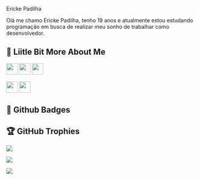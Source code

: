 Ericke Padilha

Olá me chamo Ericke Padilha, tenho 19 anos e atualmente estou estudando programação em busca de realizar meu sonho de trabalhar como desenvolvedor.

## 💫 Liitle Bit More About Me

<p>
<img src="https://img.shields.io/badge/javascript-%23323330.svg?style=for-the-badge&logo=javascript&logoColor=%23F7DF1E" style="margin-bottom: 4px;" height="30px">
<img src="https://img.shields.io/badge/html5-%23E34F26.svg?style=for-the-badge&logo=html5&logoColor=white" style="margin-bottom: 4px;" height="30px">
<img src="https://img.shields.io/badge/css3-%231572B6.svg?style=for-the-badge&logo=css3&logoColor=white" style="margin-bottom: 4px;" height="30px">
</p>


<p>
<a href="https://linkedin.com/in/https://www.linkedin.com/in/ericke-padilha-373352241"><img src="https://img.shields.io/badge/linkedin-%230077B5.svg?style=for-the-badge&logo=linkedin&logoColor=white" style="margin-bottom: 4px;" height="30px" target="_blank"></a>
<a href="https://www.instagram.com/@padilha_xx"><img src="https://img.shields.io/badge/Instagram-%23E4405F.svg?style=for-the-badge&logo=Instagram&logoColor=white" style="margin-bottom: 4px;" height="30px" target="_blank"></a>
</p>

## 🌟 Github Badges
<p>
</p>

## 🏆 GitHub Trophies

<p><img src="https://github-profile-trophy.vercel.app/?username=ErickePadilha">
</p>



<p><img src="https://github-readme-stats.vercel.app/api?username=ErickePadilha&show_icons=true"><p>

<p><img src="https://github-readme-stats.vercel.app/api/top-langs/?username=ErickePadilha&layout=compact"><p>
